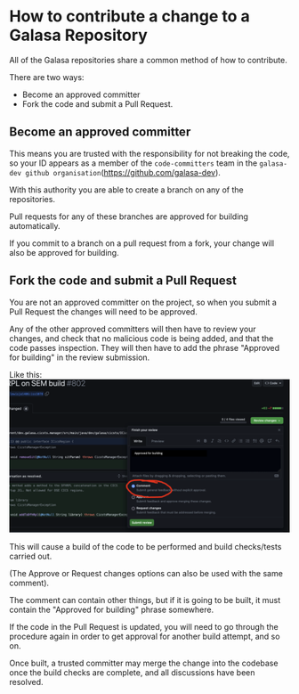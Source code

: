 # How to contribute a change to a Galasa Repository

All of the Galasa repositories share a common method of how to contribute.

There are two ways:
- Become an approved committer
- Fork the code and submit a Pull Request.

## Become an approved committer

This means you are trusted with the responsibility for not 
breaking the code, so your ID appears as a member of the `code-committers` team in 
the `galasa-dev github organisation`(https://github.com/galasa-dev). 

With this authority you are able to create a branch on any of the repositories.

Pull requests for any of these branches are approved for building automatically.

If you commit to a branch on a pull request from a fork, your change will also be approved
for building.

## Fork the code and submit a Pull Request

You are not an approved committer on the project, so when you submit a Pull Request
the changes will need to be approved.

Any of the other approved committers will then have to review your changes, and 
check that no malicious code is being added, and that the code passes inspection.
They will then have to add the phrase "Approved for building" in the review submission.

Like this:
![Approved for building](./approved-for-building.png)

This will cause a build of the code to be performed and build checks/tests carried out.

(The Approve or Request changes options can also be used with the same comment).

The comment can contain other things, but if it is going to be built, it must contain the 
"Approved for building" phrase somewhere.

If the code in the Pull Request is updated, you will need to go through the procedure again
in order to get approval for another build attempt, and so on.

Once built, a trusted committer may merge the change into the codebase once the build checks
are complete, and all discussions have been resolved.
